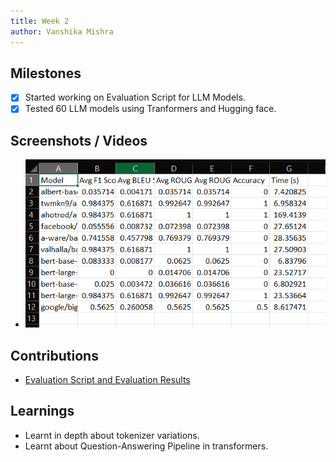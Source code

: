```yaml
---
title: Week 2
author: Vanshika Mishra
---
```


## Milestones
- [x] Started working on Evaluation Script for LLM Models. 
- [x] Tested 60 LLM models using Tranformers and Hugging face.

## Screenshots / Videos
- ![Sample Evaluation Result](../Assets/Evaluation_Result.png) 

## Contributions
- [Evaluation Script and Evaluation Results](https://github.com/sunbird-cb/llm-question-answering/pull/2)


## Learnings
- Learnt in depth about tokenizer variations.
- Learnt about Question-Answering Pipeline in transformers. 